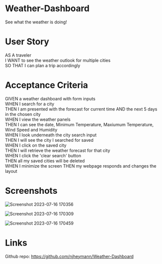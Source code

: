 # Weather-Dashboard
See what the weather is doing!

# User Story
AS A traveler  
I WANT to see the weather outlook for multiple cities  
SO THAT I can plan a trip accordingly  

# Acceptance Criteria
GIVEN a weather dashboard with form inputs  
WHEN I search for a city  
THEN I am presented with the forecast for current time AND the next 5 days in the chosen city        
WHEN I view the weather panels  
THEN I can see the date, Minimum Temperature, Maxiumum Temperature, Wind Speed and Humidity  
WHEN I look underneath the city search input  
THEN I will see the city I searched for saved    
WHEN I click on the saved city  
THEN I will retrieve the weather forecast for that city  
WHEN I click the 'clear search' button  
THEN all my saved cities will be deleted  
WHEN I minimize the screen
THEN my webpage responds and changes the layout  

# Screenshots
![Screenshot 2023-07-16 170356](https://github.com/njheymann/NJH-Weather-Dashboard/assets/125000756/5969d137-49f4-498c-a818-efb2b4a20b03)

![Screenshot 2023-07-16 170309](https://github.com/njheymann/NJH-Weather-Dashboard/assets/125000756/7576b81d-5290-4cfd-8508-649bba9a27cb)

![Screenshot 2023-07-16 170459](https://github.com/njheymann/NJH-Weather-Dashboard/assets/125000756/39d26367-4c79-4dcf-8703-bde72d8b1c41)

# Links  
Github repo: https://github.com/njheymann/Weather-Dashboard
